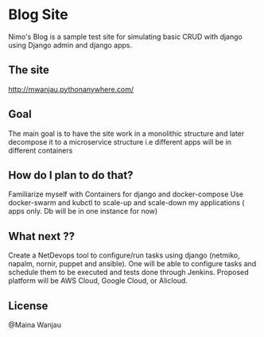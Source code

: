 # Blog Site

Nimo's Blog is a sample test site for simulating basic CRUD with django using Django admin and django apps.

## The site
http://mwanjau.pythonanywhere.com/
## Goal
The main goal is to have the site work in a monolithic structure and later decompose it to a microservice structure i.e different apps will be in different containers

## How do I plan to do that?
Familiarize myself with Containers for django and docker-compose
Use docker-swarm and kubctl to scale-up and scale-down my applications ( apps only. Db will be in one instance for now)


## What next ??
Create a NetDevops tool to configure/run tasks using django (netmiko, napalm, nornir, puppet and ansible). One will be able to configure tasks and schedule them to be executed and tests done through Jenkins.  Proposed platform will be AWS Cloud, Google Cloud, or Alicloud.


## License

@Maina Wanjau